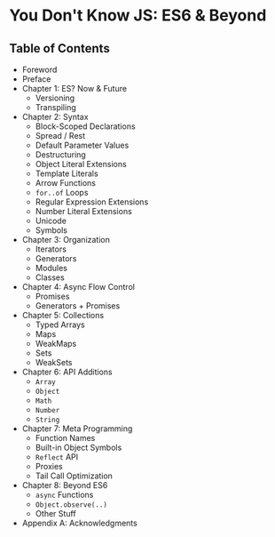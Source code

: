 # You Don't Know JS: ES6 & Beyond

## Table of Contents

* Foreword
* Preface
* Chapter 1: ES? Now & Future
	* Versioning
	* Transpiling
* Chapter 2: Syntax
	* Block-Scoped Declarations
	* Spread / Rest
	* Default Parameter Values
	* Destructuring
	* Object Literal Extensions
	* Template Literals
	* Arrow Functions
	* `for..of` Loops
	* Regular Expression Extensions
	* Number Literal Extensions
	* Unicode
	* Symbols
* Chapter 3: Organization
	* Iterators
	* Generators
	* Modules
	* Classes
* Chapter 4: Async Flow Control
	* Promises
	* Generators + Promises
* Chapter 5: Collections
	* Typed Arrays
	* Maps
	* WeakMaps
	* Sets
	* WeakSets
* Chapter 6: API Additions
	* `Array`
	* `Object`
	* `Math`
	* `Number`
	* `String`
* Chapter 7: Meta Programming
	* Function Names
	* Built-in Object Symbols
	* `Reflect` API
	* Proxies
	* Tail Call Optimization
* Chapter 8: Beyond ES6
	* `async` Functions
	* `Object.observe(..)`
	* Other Stuff
* Appendix A: Acknowledgments
